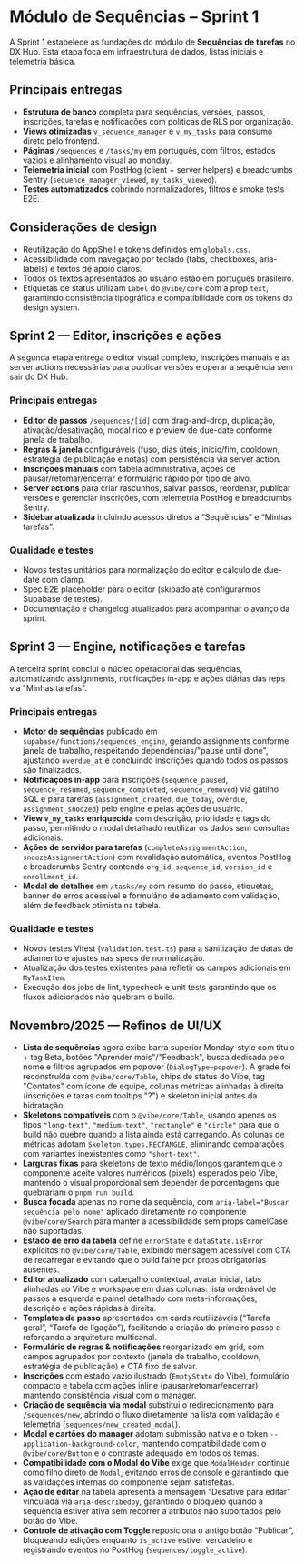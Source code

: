 # Módulo de Sequências – Sprint 1

A Sprint 1 estabelece as fundações do módulo de **Sequências de tarefas** no DX Hub. Esta etapa foca em infraestrutura de dados, listas iniciais e telemetria básica.

## Principais entregas

- **Estrutura de banco** completa para sequências, versões, passos, inscrições, tarefas e notificações com políticas de RLS por organização.
- **Views otimizadas** `v_sequence_manager` e `v_my_tasks` para consumo direto pelo frontend.
- **Páginas** `/sequences` e `/tasks/my` em português, com filtros, estados vazios e alinhamento visual ao monday.
- **Telemetria inicial** com PostHog (client + server helpers) e breadcrumbs Sentry (`sequence_manager_viewed`, `my_tasks_viewed`).
- **Testes automatizados** cobrindo normalizadores, filtros e smoke tests E2E.

## Considerações de design

- Reutilização do AppShell e tokens definidos em `globals.css`.
- Acessibilidade com navegação por teclado (tabs, checkboxes, aria-labels) e textos de apoio claros.
- Todos os textos apresentados ao usuário estão em português brasileiro.
- Etiquetas de status utilizam `Label` do `@vibe/core` com a prop `text`, garantindo consistência tipográfica e compatibilidade com os tokens do design system.

## Sprint 2 — Editor, inscrições e ações

A segunda etapa entrega o editor visual completo, inscrições manuais e as server actions necessárias para publicar versões e
operar a sequência sem sair do DX Hub.

### Principais entregas

- **Editor de passos** `/sequences/[id]` com drag-and-drop, duplicação, ativação/desativação, modal rico e preview de due-date
  conforme janela de trabalho.
- **Regras & janela** configuráveis (fuso, dias úteis, início/fim, cooldown, estratégia de publicação e notas) com persistência via
  server action.
- **Inscrições manuais** com tabela administrativa, ações de pausar/retomar/encerrar e formulário rápido por tipo de alvo.
- **Server actions** para criar rascunhos, salvar passos, reordenar, publicar versões e gerenciar inscrições, com telemetria PostHog
  e breadcrumbs Sentry.
- **Sidebar atualizada** incluindo acessos diretos a “Sequências” e “Minhas tarefas”.

### Qualidade e testes

- Novos testes unitários para normalização do editor e cálculo de due-date com clamp.
- Spec E2E placeholder para o editor (skipado até configurarmos Supabase de testes).
- Documentação e changelog atualizados para acompanhar o avanço da sprint.

## Sprint 3 — Engine, notificações e tarefas

A terceira sprint conclui o núcleo operacional das sequências, automatizando assignments, notificações in-app e ações diárias
das reps via "Minhas tarefas".

### Principais entregas

- **Motor de sequências** publicado em `supabase/functions/sequences_engine`, gerando assignments conforme janela de trabalho,
  respeitando dependências/"pause until done", ajustando `overdue_at` e concluindo inscrições quando todos os passos são finalizados.
- **Notificações in-app** para inscrições (`sequence_paused`, `sequence_resumed`, `sequence_completed`, `sequence_removed`) via
  gatilho SQL e para tarefas (`assignment_created`, `due_today`, `overdue`, `assignment_snoozed`) pelo engine e pelas ações de
  usuário.
- **View `v_my_tasks` enriquecida** com descrição, prioridade e tags do passo, permitindo o modal detalhado reutilizar os dados
  sem consultas adicionais.
- **Ações de servidor para tarefas** (`completeAssignmentAction`, `snoozeAssignmentAction`) com revalidação automática, eventos
  PostHog e breadcrumbs Sentry contendo `org_id`, `sequence_id`, `version_id` e `enrollment_id`.
- **Modal de detalhes** em `/tasks/my` com resumo do passo, etiquetas, banner de erros acessível e formulário de adiamento com
  validação, além de feedback otimista na tabela.

### Qualidade e testes

- Novos testes Vitest (`validation.test.ts`) para a sanitização de datas de adiamento e ajustes nas specs de normalização.
- Atualização dos testes existentes para refletir os campos adicionais em `MyTaskItem`.
- Execução dos jobs de lint, typecheck e unit tests garantindo que os fluxos adicionados não quebram o build.

## Novembro/2025 — Refinos de UI/UX

- **Lista de sequências** agora exibe barra superior Monday-style com título + tag Beta, botões "Aprender mais"/"Feedback", busca dedicada pelo nome e filtros agrupados em popover (`DialogType=popover`). A grade foi reconstruída com `@vibe/core/Table`, chips de status do Vibe, tag "Contatos" com ícone de equipe, colunas métricas alinhadas à direita (inscrições e taxas com tooltips "?") e skeleton inicial antes da hidratação.
- **Skeletons compatíveis** com o `@vibe/core/Table`, usando apenas os tipos `"long-text"`, `"medium-text"`, `"rectangle"` e `"circle"` para que o build não quebre quando a lista ainda está carregando. As colunas de métricas adotam `Skeleton.types.RECTANGLE`, eliminando comparações com variantes inexistentes como `"short-text"`.
- **Larguras fixas** para skeletons de texto médio/longos garantem que o componente aceite valores numéricos (pixels) esperados pelo Vibe, mantendo o visual proporcional sem depender de porcentagens que quebrariam o `pnpm run build`.
- **Busca focada** apenas no nome da sequência, com `aria-label="Buscar sequência pelo nome"` aplicado diretamente no componente `@vibe/core/Search` para manter a acessibilidade sem props camelCase não suportadas.
- **Estado de erro da tabela** define `errorState` e `dataState.isError` explícitos no `@vibe/core/Table`, exibindo mensagem acessível com CTA de recarregar e evitando que o build falhe por props obrigatórias ausentes.
- **Editor atualizado** com cabeçalho contextual, avatar inicial, tabs alinhadas ao Vibe e workspace em duas colunas: lista ordenável de passos à esquerda e painel detalhado com meta-informações, descrição e ações rápidas à direita.
- **Templates de passo** apresentados em cards reutilizáveis (“Tarefa geral”, “Tarefa de ligação”), facilitando a criação do primeiro passo e reforçando a arquitetura multicanal.
- **Formulário de regras & notificações** reorganizado em grid, com campos agrupados por contexto (janela de trabalho, cooldown, estratégia de publicação) e CTA fixo de salvar.
- **Inscrições** com estado vazio ilustrado (`EmptyState` do Vibe), formulário compacto e tabela com ações inline (pausar/retomar/encerrar) mantendo consistência visual com o manager.
- **Criação de sequência via modal** substitui o redirecionamento para `/sequences/new`, abrindo o fluxo diretamente na lista com validação e telemetria (`sequences/new_created_modal`).
- **Modal e cartões do manager** adotam submissão nativa e o token `--application-background-color`, mantendo compatibilidade com o `@vibe/core/Button` e o contraste adequado em todos os temas.
- **Compatibilidade com o Modal do Vibe** exige que `ModalHeader` continue como filho direto de `Modal`, evitando erros de console e garantindo que as validações internas do componente sejam satisfeitas.
- **Ação de editar** na tabela apresenta a mensagem "Desative para editar" vinculada via `aria-describedby`, garantindo o bloqueio quando a sequência estiver ativa sem recorrer a atributos não suportados pelo botão do Vibe.
- **Controle de ativação com Toggle** reposiciona o antigo botão “Publicar”, bloqueando edições enquanto `is_active` estiver verdadeiro e registrando eventos no PostHog (`sequences/toggle_active`).

